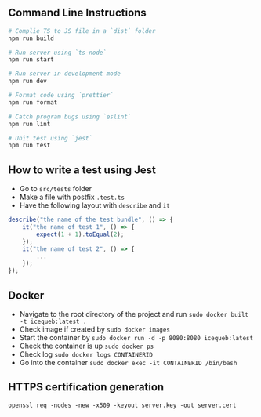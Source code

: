 ## Command Line Instructions

```bash
# Complie TS to JS file in a `dist` folder
npm run build

# Run server using `ts-node`
npm run start

# Run server in development mode
npm run dev

# Format code using `prettier`
npm run format

# Catch program bugs using `eslint`
npm run lint

# Unit test using `jest`
npm run test
```

## How to write a test using Jest
- Go to `src/tests` folder
- Make a file with postfix `.test.ts`
- Have the following layout with `describe` and `it`

```typescript
describe("the name of the test bundle", () => {
    it("the name of test 1", () => {
        expect(1 + 1).toEqual(2);
    });
    it("the name of test 2", () => {
        ...
    });
});

```

## Docker
* Navigate to the root directory of the project and run `sudo docker built -t icequeb:latest .`
* Check image if created by `sudo docker images`
* Start the container by `sudo docker run -d -p 8080:8080 icequeb:latest`
* Check the container is up `sudo docker ps`
* Check log `sudo docker logs CONTAINERID`
* Go into the container `sudo docker exec -it CONTAINERID /bin/bash`


## HTTPS certification generation
`openssl req -nodes -new -x509 -keyout server.key -out server.cert`